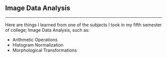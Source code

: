 ## Image Data Analysis

---

Here are things I learned from one of the subjects I took in my fifth semester of college; Image Data Analysis, such as:
* Arithmetic Operations
* Histogram Normalization
* Morphological Transformations
